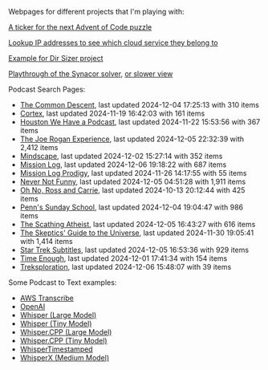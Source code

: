Webpages for different projects that I'm playing with:

[A ticker for the next Advent of Code puzzle](https://seligman.github.io/aoc_ticker.html)

[Lookup IP addresses to see which cloud service they belong to](https://seligman.github.io/cloud-ips/index.html)

[Example for Dir Sizer project](https://seligman.github.io/dir_sizer/cost_example.html)

[Playthrough of the Synacor solver](https://seligman.github.io/synacor/run_script_speed.html), [or slower view](https://seligman.github.io/synacor/run_script.html)

Podcast Search Pages:
<!-- Podcasts Start -->
* [The Common Descent](https://seligman.github.io/podcasts/common_descent/common_descent.html), last updated 2024-12-04 17:25:13 with 310 items
* [Cortex](https://seligman.github.io/podcasts/cortex_pod/cortex_pod.html), last updated 2024-11-19 16:42:03 with 161 items
* [Houston We Have a Podcast](https://seligman.github.io/podcasts/houston_we_have_a_podcast/houston_we_have_a_podcast.html), last updated 2024-11-22 15:53:56 with 367 items
* [The Joe Rogan Experience](https://seligman.github.io/podcasts/jre/jre.html), last updated 2024-12-05 22:32:39 with 2,412 items
* [Mindscape](https://seligman.github.io/podcasts/mindscape/mindscape.html), last updated 2024-12-02 15:27:14 with 352 items
* [Mission Log](https://seligman.github.io/podcasts/mission_log/mission_log.html), last updated 2024-12-06 19:18:22 with 687 items
* [Mission Log Prodigy](https://seligman.github.io/podcasts/ml_prodigy/ml_prodigy.html), last updated 2024-11-26 14:17:55 with 55 items
* [Never Not Funny](https://seligman.github.io/podcasts/nevernotfunny/nevernotfunny.html), last updated 2024-12-05 04:51:28 with 1,911 items
* [Oh No, Ross and Carrie](https://seligman.github.io/podcasts/oh_no/oh_no.html), last updated 2024-10-13 20:12:44 with 425 items
* [Penn's Sunday School](https://seligman.github.io/podcasts/penn_sunday_school/penn_sunday_school.html), last updated 2024-12-04 19:04:47 with 986 items
* [The Scathing Atheist](https://seligman.github.io/podcasts/scathing/scathing.html), last updated 2024-12-05 16:43:27 with 616 items
* [The Skeptics' Guide to the Universe](https://seligman.github.io/podcasts/sgu/sgu.html), last updated 2024-11-30 19:05:41 with 1,414 items
* [Star Trek Subtitles](https://seligman.github.io/star_trek_subtitles/star_trek_subtitles.html), last updated 2024-12-05 16:53:36 with 929 items
* [Time Enough](https://seligman.github.io/podcasts/time_enough/time_enough.html), last updated 2024-12-01 17:41:34 with 154 items
* [Treksploration](https://seligman.github.io/podcasts/treksploration/treksploration.html), last updated 2024-12-06 15:48:07 with 39 items
<!-- Podcasts End -->

Some Podcast to Text examples:
* [AWS Transcribe](https://seligman.github.io/podcast_to_text/Example-Results-AWS-Transcribe.html)
* [OpenAI](https://seligman.github.io/podcast_to_text/Example-Results-OpenAI.html)
* [Whisper (Large Model)](https://seligman.github.io/podcast_to_text/Example-Results-Whisper-Large.html)
* [Whisper (Tiny Model)](https://seligman.github.io/podcast_to_text/Example-Results-Whisper-Tiny.html)
* [Whisper.CPP (Large Model)](https://seligman.github.io/podcast_to_text/Example-Results-Whisper_CPP-Large.html)
* [Whisper.CPP (Tiny Model)](https://seligman.github.io/podcast_to_text/Example-Results-Whisper_CPP-Tiny.html)
* [WhisperTimestamped](https://seligman.github.io/podcast_to_text/Example-Results-WhisperTimestamped-Medium.html)
* [WhisperX (Medium Model)](https://seligman.github.io/podcast_to_text/Example-Results-WhisperX-Medium.html)
